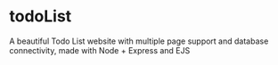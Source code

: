 # todoList

A beautiful Todo List website with multiple page support and database connectivity, made with Node + Express and EJS
